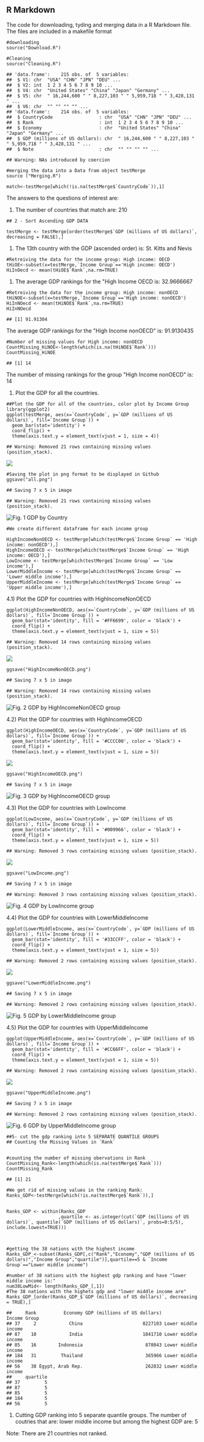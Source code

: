 R Markdown
----------

The code for downloading, tyding and merging data in a R Markdown file.
The files are included in a makefile format

    #downloading
    source("Download.R")

    #Cleaning
    source("Cleaning.R")

    ## 'data.frame':    215 obs. of  5 variables:
    ##  $ V1: chr  "USA" "CHN" "JPN" "DEU" ...
    ##  $ V2: int  1 2 3 4 5 6 7 8 9 10 ...
    ##  $ V4: chr  "United States" "China" "Japan" "Germany" ...
    ##  $ V5: chr  " 16,244,600 " " 8,227,103 " " 5,959,718 " " 3,428,131 " ...
    ##  $ V6: chr  "" "" "" "" ...
    ## 'data.frame':    214 obs. of  5 variables:
    ##  $ CountryCode                 : chr  "USA" "CHN" "JPN" "DEU" ...
    ##  $ Rank                        : int  1 2 3 4 5 6 7 8 9 10 ...
    ##  $ Economy                     : chr  "United States" "China" "Japan" "Germany" ...
    ##  $ GDP (millions of US dollars): chr  " 16,244,600 " " 8,227,103 " " 5,959,718 " " 3,428,131 " ...
    ##  $ Note                        : chr  "" "" "" "" ...

    ## Warning: NAs introduced by coercion

    #merging the data into a Data fram object testMerge
    source ("Merging.R")

    match<-testMerge[which(!is.na(testMerge$`CountryCode`)),1]

The answers to the questions of interest are:

1.  The number of countries that match are: 210

<!-- -->

    ## 2 - Sort Ascending GDP DATA

    testMerge <- testMerge[order(testMerge$`GDP (millions of US dollars)`, decreasing = FALSE),]

1.  The 13th country with the GDP (ascended order) is: St. Kitts and
    Nevis

<!-- -->

    #Retreiving the data for the income group: High income: OECD
    tHiOE<-subset(x=testMerge,`Income Group`=='High income: OECD')
    HiInOecd <- mean(tHiOE$`Rank`,na.rm=TRUE)

1.  The average GDP rankings for the "High Income OECD is: 32.9666667

<!-- -->

    #Retreiving the data for the income group: High income: nonOECD
    tHiNOE<-subset(x=testMerge,`Income Group`=='High income: nonOECD')
    HiInNOecd <- mean(tHiNOE$`Rank`,na.rm=TRUE)
    HiInNOecd

    ## [1] 91.91304

The average GDP rankings for the "High Income nonOECD" is: 91.9130435

    #Number of missing values for High income: nonOECD
    CountMissing_HiNOE<-length(which(is.na(tHiNOE$`Rank`)))
    CountMissing_HiNOE

    ## [1] 14

The number of missing rankings for the group "High Income nonOECD" is:
14

1.  Plot the GDP for all the countries.

<!-- -->

    ##Plot the GDP for all of the countries, color plot by Income Group
    library(ggplot2)
    ggplot(testMerge, aes(x=`CountryCode`, y=`GDP (millions of US dollars)`, fill=`Income Group`)) +
      geom_bar(stat='identity') +
      coord_flip() +
      theme(axis.text.y = element_text(vjust = 1, size = 4))

    ## Warning: Removed 21 rows containing missing values (position_stack).

![](CaseStudy1_Rmdown_files/figure-markdown_strict/unnamed-chunk-7-1.png)

    #Saving the plot in png format to be displayed in Github
    ggsave("all.png")

    ## Saving 7 x 5 in image

    ## Warning: Removed 21 rows containing missing values (position_stack).

![*Fig. 1* GDP by Country](all.png)

    #We create different dataframe for each income group

    HighIncomeNonOECD <- testMerge[which(testMerge$`Income Group` == 'High income: nonOECD'),]
    HighIncomeOECD <- testMerge[which(testMerge$`Income Group` == 'High income: OECD'),]
    LowIncome <- testMerge[which(testMerge$`Income Group` == 'Low income'),]
    LowerMiddleIncome <- testMerge[which(testMerge$`Income Group` == 'Lower middle income'),]
    UpperMiddleIncome <- testMerge[which(testMerge$`Income Group` == 'Upper middle income'),]

4.1) Plot the GDP for countries with HighIncomeNonOECD

    ggplot(HighIncomeNonOECD, aes(x=`CountryCode`, y=`GDP (millions of US dollars)`, fill=`Income Group`)) +
      geom_bar(stat='identity', fill = '#FF6699', color = 'black') +
      coord_flip() +
      theme(axis.text.y = element_text(vjust = 1, size = 5))

    ## Warning: Removed 14 rows containing missing values (position_stack).

![](CaseStudy1_Rmdown_files/figure-markdown_strict/unnamed-chunk-9-1.png)

    ggsave("HighIncomeNonOECD.png")

    ## Saving 7 x 5 in image

    ## Warning: Removed 14 rows containing missing values (position_stack).

![*Fig. 2* GDP by HighIncomeNonOECD group](HighIncomeNonOECD.png)

4.2) Plot the GDP for countries with HighIncomeOECD

    ggplot(HighIncomeOECD, aes(x=`CountryCode`, y=`GDP (millions of US dollars)`, fill=`Income Group`)) +
      geom_bar(stat='identity', fill = '#CCCC00', color = 'black') +
      coord_flip() +
      theme(axis.text.y = element_text(vjust = 1, size = 5))

![](CaseStudy1_Rmdown_files/figure-markdown_strict/unnamed-chunk-10-1.png)

    ggsave("HighIncomeOECD.png")

    ## Saving 7 x 5 in image

![*Fig. 3* GDP by HighIncomeOECD group](HighIncomeOECD.png)

4.3) Plot the GDP for countries with LowIncome

    ggplot(LowIncome, aes(x=`CountryCode`, y=`GDP (millions of US dollars)`, fill=`Income Group`)) +
      geom_bar(stat='identity', fill = '#009966', color = 'black') +
      coord_flip() +
      theme(axis.text.y = element_text(vjust = 1, size = 5))

    ## Warning: Removed 3 rows containing missing values (position_stack).

![](CaseStudy1_Rmdown_files/figure-markdown_strict/unnamed-chunk-11-1.png)

    ggsave("LowIncome.png")

    ## Saving 7 x 5 in image

    ## Warning: Removed 3 rows containing missing values (position_stack).

![*Fig. 4* GDP by LowIncome group](LowIncome.png)

4.4) Plot the GDP for countries with LowerMiddleIncome

    ggplot(LowerMiddleIncome, aes(x=`CountryCode`, y=`GDP (millions of US dollars)`, fill=`Income Group`)) +
      geom_bar(stat='identity', fill = '#33CCFF', color = 'black') +
      coord_flip() +
      theme(axis.text.y = element_text(vjust = 1, size = 5))

    ## Warning: Removed 2 rows containing missing values (position_stack).

![](CaseStudy1_Rmdown_files/figure-markdown_strict/unnamed-chunk-12-1.png)

    ggsave("LowerMiddleIncome.png")

    ## Saving 7 x 5 in image

    ## Warning: Removed 2 rows containing missing values (position_stack).

![*Fig. 5* GDP by LowerMiddleIncome group](LowerMiddleIncome.png)

4.5) Plot the GDP for countries with UpperMiddleIncome

    ggplot(UpperMiddleIncome, aes(x=`CountryCode`, y=`GDP (millions of US dollars)`, fill=`Income Group`)) +
      geom_bar(stat='identity', fill = '#CC66FF', color = 'black') +
      coord_flip() +
      theme(axis.text.y = element_text(vjust = 1, size = 5))

    ## Warning: Removed 2 rows containing missing values (position_stack).

![](CaseStudy1_Rmdown_files/figure-markdown_strict/unnamed-chunk-13-1.png)

    ggsave("UpperMiddleIncome.png")

    ## Saving 7 x 5 in image

    ## Warning: Removed 2 rows containing missing values (position_stack).

![*Fig. 6* GDP by UpperMiddleIncome group](UpperMiddleIncome.png)

    ##5- cut the gdp ranking into 5 SEPARATE QUANTILE GROUPS
    ## Counting the Missing Values in `Rank`


    #counting the number of missing obervations in Rank
    CountMissing_Rank<-length(which(is.na(testMerge$`Rank`)))
    CountMissing_Rank

    ## [1] 21

    #We get rid of missing values in the ranking Rank: 
    Ranks_GDP<-testMerge[which(!is.na(testMerge$`Rank`)),]


    Ranks_GDP <- within(Ranks_GDP
                       ,quartile <- as.integer(cut(`GDP (millions of US dollars)`, quantile(`GDP (millions of US dollars)`, probs=0:5/5), include.lowest=TRUE)))



    #getting the 38 nations with the highest income
    Ranks_GDP_<-subset(Ranks_GDP[,c("Rank","Economy","GDP (millions of US dollars)","Income Group","quartile")],quartile==5 & `Income Group`=="Lower middle income")

    #number of 38 nations with the highest gdp ranking and have "lower middle income is:"
    num38LowMid<- length(Ranks_GDP_[,1])
    #The 38 nations with the highets gdp and "lower middle income are"
    Ranks_GDP_[order(Ranks_GDP_$`GDP (millions of US dollars)`, decreasing = TRUE),]

    ##     Rank          Economy GDP (millions of US dollars)        Income Group
    ## 37     2            China                      8227103 Lower middle income
    ## 87    10            India                      1841710 Lower middle income
    ## 85    16        Indonesia                       878043 Lower middle income
    ## 184   31         Thailand                       365966 Lower middle income
    ## 56    38 Egypt, Arab Rep.                       262832 Lower middle income
    ##     quartile
    ## 37         5
    ## 87         5
    ## 85         5
    ## 184        5
    ## 56         5

1.  Cutting GDP ranking into 5 separate quantile groups. The number of
    coutries that are: lower middle income but among the highest GDP
    are: 5

Note: There are 21 countries not ranked.
